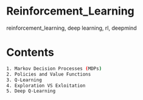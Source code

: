 # Reinforcement_Learning
reinforcement_learning, deep learning, rl, deepmind 

# Contents
```bash
1. Markov Decision Processes (MDPs)
2. Policies and Value Functions
3. Q-Learning
4. Exploration VS Exloitation
5. Deep Q-Learning
```


<!--
study material
1. intuition: Reinforcement Learning Series by YouTuber deeplizard.
-->

